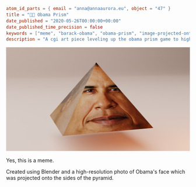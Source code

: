 ```toml
atom_id_parts = { email = "anna@annaaurora.eu", object = "47" }
title = "👨🏾 Obama Prism"
date_published = "2020-05-26T00:00:00+00:00"
date_published_time_precision = false
keywords = ["meme", "barack-obama", "obama-prism", "image-projected-onto-3d-object", "cgi"]
description = "A cgi art piece leveling up the obama prism game to high-definition."
```
![A pyramid shaped high resolution Barack Obama face floating on a very light orange floor and background. It is referencing the Obama Prism meme.](obama-prism.webp)

Yes, this is a meme.

Created using Blender and a high-resolution photo of Obama's face which was projected onto the sides of the pyramid.
